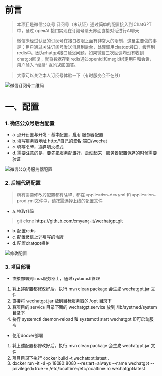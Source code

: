 # 前言
> 本项目是微信公众号 订阅号（未认证）通过简单的配置接入到 ChatGPT 中，通过 openAI 接口实现在订阅号聊天界面直接对话进行AI聊天

> 微信未经过认证的订阅号在接口权限上面有非常大的限制，这里主要做的事是：用户通过关注订阅号发送消息到后台，处理调用chatgpt接口，缓存到redis中。因为chatgpt接口延迟问题，如果微信三次回调均没有收到chatgpt回复，就将数据存到redis通过openid 和msgid绑定用户和会话，用户输入 “继续” 查询返回回答。

> 大家可以关注本人订阅号体验一下（有时服务会不在线）

![微信订阅号二维码](https://image.cmyang.cn/i/2024/03/28/660508c75724d.jpg)

# 一、配置

### 1. 微信公众号后台配置

- a. 点开设置与开发 - 基本配置，启用 服务器配置
- b. 填写服务器地址 http://自己的域名:端口/wechat
- c. 填写令牌，选择明文模式
- d. 需要注意的是，要先把服务配置好，启动起来，服务器配置保存的时候需要验证

![微信公众号服务器配置](https://image.cmyang.cn/i/2024/03/28/66050890d243a.png)

### 2. 后端代码配置

> 所有需要修改的配置都有注释，都在 application-dev.yml 和 application-prod.yml文件中，请按需选择上线的配置文件

- a. 拉取代码
> git clone https://github.com/cmyang-it/wechatgpt.git
- b. 配置redis
- c. 配置微信上述填写的令牌
- d. 配置chatgpt相关

![修改配置](https://image.cmyang.cn/i/2024/04/12/6618a81cd6157.png)

### 3. 项目部署

- 直接部署到linux服务器上，通过systemctl管理
1. 将上述配置都修改好后，执行 mvn clean package 会生成 wechatgpt.jar 文件
2. 直接将 wechatgpt.jar 放到目标服务器的 /opt 目录下
3. 将项目的 service 目录下面的 wechatgpt.service 放到 /lib/systmed/system目录下
4. 执行 systemctl daemon-reload 和 systemctl start wechatgpt 即可启动服务

- 使用docker部署
1. 将上述配置都修改好后，执行 mvn clean package 会生成 wechatgpt.jar 文件
2. 项目目录下执行 docker build -t wechatgpt:latest .
3. docker run -it -d -p 18080:8080 --restart=always --name wechatgpt --privileged=true  -v /etc/localtime:/etc/localtime:ro wechatgpt:latest